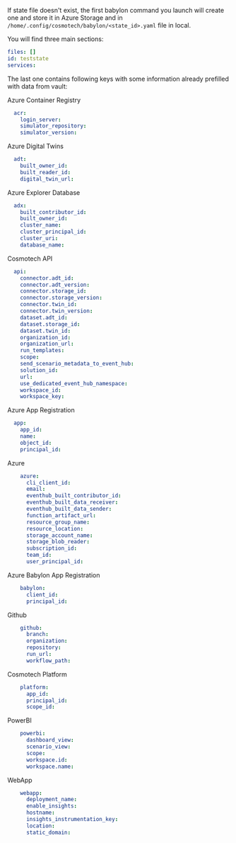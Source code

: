 If state file doesn't exist, the first babylon command you launch will create one and store it in Azure Storage
and in `/home/.config/cosmotech/babylon/<state_id>.yaml` file in local.

You will find three main sections:
```yaml
files: []
id: teststate
services:
```
The last one contains following keys with some information already prefilled with data from vault:

Azure Container Registry 

```yaml
  acr:
    login_server: 
    simulator_repository: 
    simulator_version: 
```

Azure Digital Twins 

```yaml
  adt:
    built_owner_id: 
    built_reader_id: 
    digital_twin_url:  
```

Azure Explorer Database

```yaml
  adx:
    built_contributor_id: 
    built_owner_id: 
    cluster_name: 
    cluster_principal_id: 
    cluster_uri: 
    database_name: 
```

Cosmotech API 

```yaml
  api:
    connector.adt_id: 
    connector.adt_version: 
    connector.storage_id: 
    connector.storage_version: 
    connector.twin_id: 
    connector.twin_version: 
    dataset.adt_id: 
    dataset.storage_id: 
    dataset.twin_id: 
    organization_id: 
    organization_url: 
    run_templates: 
    scope: 
    send_scenario_metadata_to_event_hub: 
    solution_id: 
    url: 
    use_dedicated_event_hub_namespace: 
    workspace_id: 
    workspace_key: 
```

Azure App Registration

```yaml
  app:
    app_id: 
    name: 
    object_id: 
    principal_id: 
```

Azure 

```yaml
    azure:
      cli_client_id:
      email: 
      eventhub_built_contributor_id:
      eventhub_built_data_receiver:
      eventhub_built_data_sender:
      function_artifact_url: 
      resource_group_name: 
      resource_location: 
      storage_account_name: 
      storage_blob_reader: 
      subscription_id:
      team_id:
      user_principal_id: 
```

Azure Babylon App Registration 

```yaml
    babylon:
      client_id: 
      principal_id: 
```

Github 

```yaml
    github:
      branch: 
      organization: 
      repository: 
      run_url: 
      workflow_path: 
```

Cosmotech Platform 

```yaml
    platform:
      app_id: 
      principal_id: 
      scope_id: 
```

PowerBI

```yaml
    powerbi:
      dashboard_view: 
      scenario_view: 
      scope: 
      workspace.id:
      workspace.name:
```

WebApp 

```yaml
    webapp:
      deployment_name: 
      enable_insights: 
      hostname: 
      insights_instrumentation_key: 
      location: 
      static_domain: 
```
